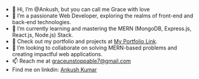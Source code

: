 - 👋 Hi, I’m @Ankush, but you can call me Grace with love
- 👀 I’m a passionate Web Developer, exploring the realms of front-end and back-end technologies.
- 🌱 I’m currently learning and mastering the MERN (MongoDB, Express.js, React.js, Node.js) Stack.
- 💼 Check out my portfolio and projects at [My Portfolio Link](https://63263795748e56241f18cf8b--zippy-kulfi-0bcb40.netlify.app/).
- 💞️ I’m looking to collaborate on solving MERN-based problems and creating impactful web applications.
- 📫 Reach me at graceunstoppable7@gmail.com
-  Find me on linkdin: [Ankush Kumar](www.linkedin.com/in/grace777/)
